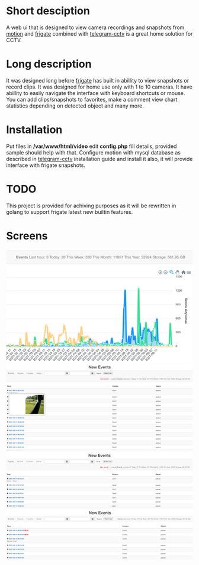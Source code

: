 # Short desciption

A web ui that is designed to view camera recordings and snapshots from [motion](https://motion-project.github.io) and [frigate](https://github.com/blakeblackshear/frigate) combined with [telegram-cctv](https://github.com/e1z0/telegram-cctv) is a great home solution for CCTV.

# Long description

It was designed long before [frigate](https://github.com/blakeblackshear/frigate) has built in abillity to view snapshots or record clips. It was designed for home use only with 1 to 10 cameras. It have abillity to easily navigate the interface with keyboard shortcuts or mouse. You can add clips/snapshots to favorites, make a comment view chart statistics depending on detected object and many more.


# Installation

Put files in **/var/www/html/video** edit **config.php** fill details, provided sample should help with that. Configure motion with mysql database as described in [telegram-cctv](https://github.com/e1z0/telegram-cctv) installation guide and install it also, it will provide interface with frigate snapshots.

# TODO

This project is provided for achiving purposes as it will be rewritten in golang to support frigate latest new builtin features.

# Screens

![](/pics/Screenshot%202021-06-14%20at%2009.02.23.png)
![](/pics/Screenshot%202021-06-14%20at%2009.03.30.png)
![](/pics/Screenshot%202021-06-14%20at%2009.03.44.png)
![](/pics/Screenshot%202021-06-14%20at%2009.04.10.png)
